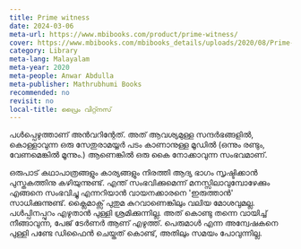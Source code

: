 ```yaml
---
title: Prime witness
date: 2024-03-06
meta-url: https://www.mbibooks.com/product/prime-witness/
cover: https://www.mbibooks.com/mbibooks_details/uploads/2020/08/Prime-Witness-1.jpg
category: Library
meta-lang: Malayalam
meta-year: 2020
meta-people: Anwar Abdulla
meta-publisher: Mathrubhumi Books
recommended: no
revisit: no
local-title: പ്രൈം വിറ്റ്നസ്
---
```

പൾപ്പെഴുത്താണ് അൻവറിന്റേത്. അത് ആവശ്യമുള്ള സന്ദർഭങ്ങളിൽ, കൊള്ളാവുന്ന ഒരു സേതുരാമയ്യർ പടം കാണാനുള്ള മൂഡിൽ (ഒന്നും രണ്ടും, വേണമെങ്കിൽ മൂന്നും.) ആണെങ്കിൽ ഒരു കൈ നോക്കാവുന്ന സംഭവമാണ്.  

ഒരുപാട് കഥാപാത്രങ്ങളും കാര്യങ്ങളും നിരത്തി ആദ്യ ഭാഗം സൃഷ്ടിക്കാൻ പുസ്തകത്തിനു കഴിയുന്നുണ്ട്. എന്ത് സംഭവിക്കുമെന്ന് മനസ്സിലാവുമ്പോഴേക്കും എങ്ങനെ സംഭവിച്ചു എന്നറിയാൻ വായനക്കാരനെ 'ഇരുത്താൻ' സാധിക്കുന്നുണ്ട്. ക്ലൈമാക്സ് പുതുമ കുറവാണെങ്കിലും വലിയ മോശവുമല്ല. പൾപ്പിനപ്പുറം എഴുതാൻ പുള്ളി ശ്രമിക്കുന്നില്ല. അത് കൊണ്ടു തന്നെ വായിച്ച് നീങ്ങാവുന്ന, പേജ് ടേർണർ ആണ് എഴുത്ത്. പെരുമാൾ എന്ന അന്വേഷകനെ പുള്ളി പണ്ടേ ഡിഫൈൻ ചെയ്തത് കൊണ്ട്, അതിലും സമയം പോവുന്നില്ല.